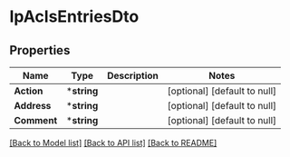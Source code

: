 # IpAclsEntriesDto

## Properties
Name | Type | Description | Notes
------------ | ------------- | ------------- | -------------
**Action** | ***string** |  | [optional] [default to null]
**Address** | ***string** |  | [optional] [default to null]
**Comment** | ***string** |  | [optional] [default to null]

[[Back to Model list]](../README.md#documentation-for-models) [[Back to API list]](../README.md#documentation-for-api-endpoints) [[Back to README]](../README.md)


